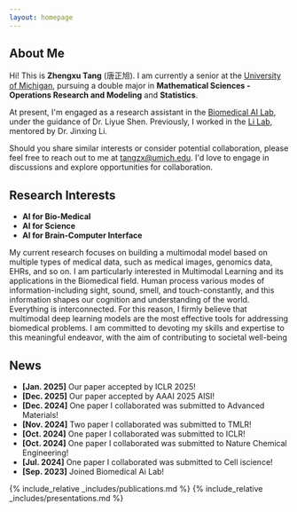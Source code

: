 ```yaml
---
layout: homepage
---
```


## About Me

Hi! This is **Zhengxu Tang** (唐正旭). I am currently a senior at the [University of Michigan](https://umich.edu), pursuing a double major in **Mathematical Sciences - Operations Research and Modeling** and **Statistics**. 

At present, I'm engaged as a research assistant in the [Biomedical AI Lab](https://liyueshen.engin.umich.edu/), under the guidance of Dr. Liyue Shen. Previously, I worked in the [Li Lab](https://www.labli.net/), mentored by Dr. Jinxing Li. 

Should you share similar interests or consider potential collaboration, please feel free to reach out to me at tangzx@umich.edu. I'd love to engage in discussions and explore opportunities for collaboration.

## Research Interests

- **AI for Bio-Medical** 
- **AI for Science**
- **AI for Brain-Computer Interface** 

My current research focuses on building a multimodal model based on multiple types of medical data, such as medical images, genomics data, EHRs, and so on. I am particularly interested in Multimodal Learning and its applications in the Biomedical field. Human process various modes of information-including sight, sound, smell, and touch-constantly, and this information shapes our cognition and understanding of the world. Everything is interconnected. For this reason, I firmly believe that multimodal deep learning models are the most effective tools for addressing biomedical problems. l am committed to devoting my skills and expertise to this meaningful endeavor, with the aim of contributing to societal well-being

## News
- **[Jan. 2025]** Our paper accepted by ICLR 2025!
- **[Dec. 2025]** Our paper accepted by AAAI 2025 AISI!
- **[Dec. 2024]** One paper I collaborated was submitted to Advanced Materials!
- **[Nov. 2024]** Two paper I collaborated was submitted to TMLR!
- **[Oct. 2024]** One paper I collaborated was submitted to ICLR!
- **[Oct. 2024]** One paper I collaborated was submitted to Nature Chemical Engineering!
- **[Jul. 2024]** One paper I collaborated was submitted to Cell iscience!
- **[Sep. 2023]** Joined Biomedical Ai Lab!

{% include_relative _includes/publications.md %}
{% include_relative _includes/presentations.md %}

